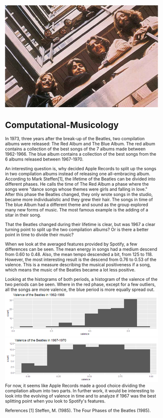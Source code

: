 ![Alt text](beatles.jpg "Title")
# Computational-Musicology
In 1973, three years after the break-up of the Beatles, two compilation albums were released: The Red Album and The Blue Album. The red album contains a collection of the best songs of the 7 albums made between 1962-1966. The blue album contains a collection of the best songs from the 6 albums released between 1967-1970.

An interesting question is, why decided Apple Records to split up the songs in two compilation albums instead of releasing one all-embracing album. According to Mark Steffen[1], the lifetime of the Beatles can be divided into different phases. He calls the time of The Red Album a phase where the songs were "dance songs whose themes were girls and falling in love." After this phase the Beatles changed, they only wrote songs in the studio, became more individualistic and they grew their hair. The songs in time of The blue Album had a different theme and sound as the group explored many new forms of music. The most famous example is the adding of a sitar in their song.

That the Beatles changed during their lifetime is clear, but was 1967 a clear turning point to split up the two compilation albums? Or is there a better point in time to divide their music?

When we look at the averaged features provided by Spotify, a few differences can be seen. The mean energy in songs had a medium descend from 0.60 to 0.48. Also, the mean tempo descended a bit, from 125 to 118. However, the most interesting result is the descend from 0.76 to 0.53 of the valence. This is a measure describing the musical positiveness if a song, which means the music of the Beatles became a lot less positive.

Looking at the histograms of both periods, a histogram of the valence of the two periods can be seen. Where in the red phase, except for a few outliers, all the songs are more valence, the blue period is more equally spread out.
![Alt text](Red.png "Title")
![Alt text](Blue.png "Title")
For now, it seems like Apple Records made a good choice dividing the compilation album into two parts. In further work, it would be interesting to look into the evolving of valence in time and to analyze if 1967 was the best splitting point when you look to Spotify's features.

References
[1] Steffen, M. (1985). The Four Phases of the Beatles (1985).
